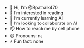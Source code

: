 - 👋 Hi, I’m @Bpatnaik470
- 👀 I’m interested in reading
- 🌱 I’m currently learning AI
- 💞️ I’m looking to collaborate on AI
- 📫 How to reach me by cell phone
- 😄 Pronouns: na
- ⚡ Fun fact: none

<!---
Bpatnaik470/Bpatnaik470 is a ✨ special ✨ repository because its `README.md` (this file) appears on your GitHub profile.
You can click the Preview link to take a look at your changes.
--->
